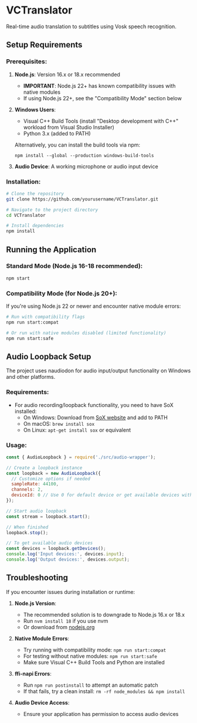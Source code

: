 # VCTranslator

Real-time audio translation to subtitles using Vosk speech recognition.

## Setup Requirements

### Prerequisites:

1. **Node.js**: Version 16.x or 18.x recommended
   - **IMPORTANT**: Node.js 22+ has known compatibility issues with native modules
   - If using Node.js 22+, see the "Compatibility Mode" section below

2. **Windows Users**:
   - Visual C++ Build Tools (install "Desktop development with C++" workload from Visual Studio Installer)
   - Python 3.x (added to PATH)
   
   Alternatively, you can install the build tools via npm:
   ```
   npm install --global --production windows-build-tools
   ```

3. **Audio Device**: A working microphone or audio input device

### Installation:

```bash
# Clone the repository
git clone https://github.com/yourusername/VCTranslator.git

# Navigate to the project directory
cd VCTranslator

# Install dependencies
npm install
```

## Running the Application

### Standard Mode (Node.js 16-18 recommended):

```bash
npm start
```

### Compatibility Mode (for Node.js 20+):

If you're using Node.js 22 or newer and encounter native module errors:

```bash
# Run with compatibility flags
npm run start:compat

# Or run with native modules disabled (limited functionality)
npm run start:safe
```

## Audio Loopback Setup

The project uses naudiodon for audio input/output functionality on Windows and other platforms.

### Requirements:

- For audio recording/loopback functionality, you need to have SoX installed:
  - On Windows: Download from [SoX website](https://sourceforge.net/projects/sox/) and add to PATH
  - On macOS: `brew install sox`
  - On Linux: `apt-get install sox` or equivalent

### Usage:

```javascript
const { AudioLoopback } = require('./src/audio-wrapper');

// Create a loopback instance
const loopback = new AudioLoopback({
  // Customize options if needed
  sampleRate: 44100,
  channels: 2,
  deviceId: 0 // Use 0 for default device or get available devices with loopback.getDevices()
});

// Start audio loopback
const stream = loopback.start();

// When finished
loopback.stop();

// To get available audio devices
const devices = loopback.getDevices();
console.log('Input devices:', devices.input);
console.log('Output devices:', devices.output);
```

## Troubleshooting

If you encounter issues during installation or runtime:

1. **Node.js Version**: 
   - The recommended solution is to downgrade to Node.js 16.x or 18.x
   - Run `nvm install 18` if you use nvm
   - Or download from [nodejs.org](https://nodejs.org/)

2. **Native Module Errors**:
   - Try running with compatibility mode: `npm run start:compat`
   - For testing without native modules: `npm run start:safe`
   - Make sure Visual C++ Build Tools and Python are installed

3. **ffi-napi Errors**:
   - Run `npm run postinstall` to attempt an automatic patch
   - If that fails, try a clean install: `rm -rf node_modules && npm install`

4. **Audio Device Access**: 
   - Ensure your application has permission to access audio devices

